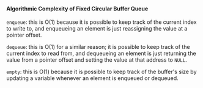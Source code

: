 #### Algorithmic Complexity of Fixed Circular Buffer Queue

`enqueue`: this is O(1) because it is possible to keep track of the current index to write to, and enqueueing an element is just reassigning the value at a pointer offset.

`dequeue`: this is O(1) for a similar reason; it is possible to keep track of the current index to read from, and dequeueing an element is just returning the value from a pointer offset and setting the value at that address to `NULL`.

`empty`: this is O(1) because it is possible to keep track of the buffer's size by updating a variable whenever an element is enqueued or dequeued.